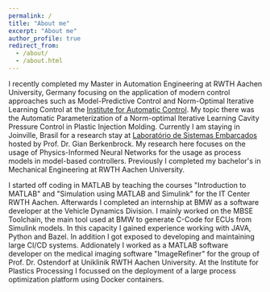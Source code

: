 ```yaml
---
permalink: /
title: "About me"
excerpt: "About me"
author_profile: true
redirect_from: 
  - /about/
  - /about.html
---
```


I recently completed my Master in Automation Engineering at RWTH Aachen University, Germany focusing on the application of modern control approaches such as Model-Predictive Control and Norm-Optimal Iterative Learning Control at the [Institute for Automatic Control](https://www.irt.rwth-aachen.de/). 
My topic there was the Automatic Parameterization of a Norm-optimal Iterative Learning Cavity Pressure Control in Plastic Injection Molding. 
Currently I am staying in Joinville, Brasil for a research stay at [Laboratório de Sistemas Embarcados](https://lselab.ufsc.br/) hosted by Prof. Dr. Gian Berkenbrock.
My research here focuses on the usage of Physics-Informed Neural Networks for the usage as process models in model-based controllers.
Previously I completed my bachelor's in Mechanical Engineering at RWTH Aachen University. 

I started off coding in MATLAB by teaching the courses "Introduction to MATLAB" and "Simulation using MATLAB and Simulink" for the IT Center RWTH Aachen. 
Afterwards I completed an internship at BMW as a software developer at the Vehicle Dynamics Division. 
I mainly worked on the MBSE Toolchain, the main tool used at BMW to generate C-Code for ECUs from Simulink models. 
In this capacity I gained experience working with JAVA, Python and Bazel. In addition I got exposed to developing and maintaining large CI/CD systems.
Addionately I worked as a MATLAB software developer on the medical imaging software "ImageRefiner" for the group of Prof. Dr. Ostendorf at Uniklinik RWTH Aachen University. 
At the Institute for Plastics Processing I focussed on the deployment of a large process optimization platform using Docker containers. 
